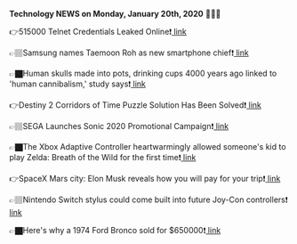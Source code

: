 <b>Technology NEWS on Monday, January 20th, 2020</b> 📡📡📡 

👉515000 Telnet Credentials Leaked Online❗️<a href='https://techblock.club/?p=2334'> link</a>

👉🏽Samsung names Taemoon Roh as new smartphone chief❗️<a href='https://techblock.club/?p=2336'> link</a>

👉🏿Human skulls made into pots, drinking cups 4000 years ago linked to 'human cannibalism,' study says❗️<a href='https://techblock.club/?p=2338'> link</a>

👉Destiny 2 Corridors of Time Puzzle Solution Has Been Solved❗️<a href='https://techblock.club/?p=2340'> link</a>

👉🏽SEGA Launches Sonic 2020 Promotional Campaign❗️<a href='https://techblock.club/?p=2342'> link</a>

👉🏿The Xbox Adaptive Controller heartwarmingly allowed someone's kid to play Zelda: Breath of the Wild for the first time❗️<a href='https://techblock.club/?p=2344'> link</a>

👉SpaceX Mars city: Elon Musk reveals how you will pay for your trip❗️<a href='https://techblock.club/?p=2346'> link</a>

👉🏽Nintendo Switch stylus could come built into future Joy-Con controllers❗️<a href='https://techblock.club/?p=2348'> link</a>

👉🏿Here's why a 1974 Ford Bronco sold for $650000❗️<a href='https://techblock.club/?p=2350'> link</a>

